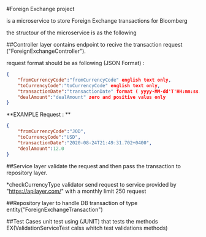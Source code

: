 #Foreign Exchange project 

is a microservice to store Foreign Exchange transactions for Bloomberg 

the structour of the microservice is as the following

##Controller layer
contains endpoint to recive the transaction request ("ForeignExchangeController").

request format should be as following (JSON Format) :

```json
{
    "fromCurrencyCode":"fromCurrencyCode" english text only,
    "toCurrencyCode":"toCurrencyCode" english text only,
    "transactionDate":"transactionDate" format ( yyyy-MM-dd'T'HH:mm:ss.SSSZZZZ),
    "dealAmount":"dealAmount" zero and positive valus only
}
```


**EXAMPLE Request : **

```json
{
    "fromCurrencyCode":"JOD",
    "toCurrencyCode":"USD",
    "transactionDate":"2020-08-24T21:49:31.702+0400",
    "dealAmount":12.0
}

```

##Service layer
validate the request and then pass the transaction to repository layer.

*checkCurrencyType validator send request to service provided by "https://apilayer.com/" 
with a monthly limit 250 request

##Repository layer
to handle DB transaction of type entity("ForeignExchangeTransaction")

##Test Cases
unit test using (JUNIT) that tests the methods EX(ValidationServiceTest calss whitch test validations methods)
